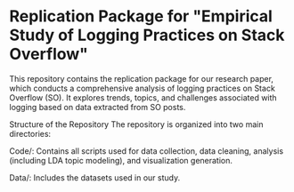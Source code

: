 # Replication Package for "Empirical Study of Logging Practices on Stack Overflow"
This repository contains the replication package for our research paper, which conducts a comprehensive analysis of logging practices on Stack Overflow (SO). It explores trends, topics, and challenges associated with logging based on data extracted from SO posts.

Structure of the Repository
The repository is organized into two main directories:

Code/: Contains all scripts used for data collection, data cleaning, analysis (including LDA topic modeling), and visualization generation.


Data/: Includes the datasets used in our study. 
